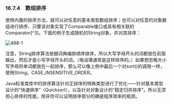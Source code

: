 ### 16.7.4　数组排序

使用内置的排序方法，就可以对任意的基本类型数组排序；也可以对任意的对象数组进行排序，只要该对象实现了Comparable接口或具有相关联的Comparator[^3]。下面的例子生成随机的String对象，并对其排序：

![488-1](../Images/image03370.jpeg)

注意，String排序算法依据词典编排顺序排序，所以大写字母开头的词都放在前面输出，然后才是小写字母开头的词。（电话簿通常是这样排序的。）如果想忽略大小写字母将单词都放在一起排序，那么可以像上例中最后一个对sort()的调用一样，使用String。CASE_INSENSITIVE_ORDER。

Java标准类库中的排序算法针对正排序的特殊类型进行了优化——针对基本类型设计的“快速排序”（Quicksort），以及针对对象设计的“稳定归并排序”。所以无须担心排序的性能，除非你可以证明排序部分的确是程序效率的瓶颈。